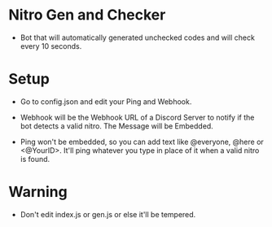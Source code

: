 # Nitro Gen and Checker

-  Bot that will automatically generated unchecked codes and will check every 10 seconds.

# Setup

- Go to config.json and edit your Ping and Webhook.

- Webhook will be the Webhook URL of a Discord Server to notify if the bot detects a valid nitro. The Message will be Embedded.

- Ping won't be embedded, so you can add text like @everyone, @here or <@YourID>. It'll ping whatever you type in place of it when a valid nitro is found.

# Warning

- Don't edit index.js or gen.js or else it'll be tempered.

